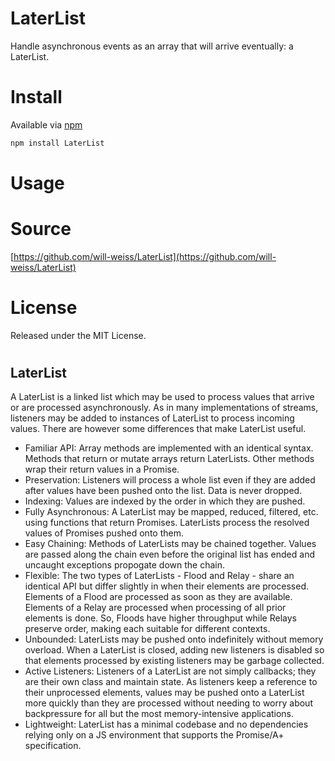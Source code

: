 # LaterList

Handle asynchronous events as an array that will arrive eventually: a LaterList.

# Install

Available via [npm](https://www.npmjs.org/)

```bash
npm install LaterList
```

# Usage

# Source

[https://github.com/will-weiss/LaterList](https://github.com/will-weiss/LaterList)

# License

Released under the MIT License.

#

<a name="LaterList"></a>
## LaterList
A LaterList is a linked list which may be used to process values that arrive or
are processed asynchronously. As in many implementations of streams, listeners
may be added to instances of LaterList to process incoming values. There are
however some differences that make LaterList useful.

<ul>

  <li>  Familiar API: Array methods are implemented with an identical syntax.
        Methods that return or mutate arrays return LaterLists. Other methods
        wrap their return values in a Promise.
  </li>
  <li>  Preservation: Listeners will process a whole list even if they are
        added after values have been pushed onto the list. Data is never
        dropped.
  </li>
  </li>
  <li>  Indexing: Values are indexed by the order in which they are pushed.
  </li>
  <li>   Fully Asynchronous: A LaterList may be mapped, reduced, filtered,
         etc. using functions that return Promises. LaterLists process the
         resolved values of Promises pushed onto them.
  </li>
  <li>   Easy Chaining: Methods of LaterLists may be chained together. Values
         are passed along the chain even before the original list has ended
         and uncaught exceptions propogate down the chain.
  </li>
  <li>   Flexible: The two types of LaterLists - Flood and Relay - share an
         identical API but differ slightly in when their elements are
         processed. Elements of a Flood are processed as soon as they are
         available. Elements of a Relay are processed when processing of all
         prior elements is done. So, Floods have higher throughput while
         Relays preserve order, making each suitable for different contexts.
  </li>
  <li>   Unbounded: LaterLists may be pushed onto indefinitely without memory
         overload. When a LaterList is closed, adding new listeners is
         disabled so that elements processed by existing listeners may be
         garbage collected.
  </li>
  <li>   Active Listeners: Listeners of a LaterList are not simply callbacks;
         they are their own class and maintain state. As listeners keep a
         reference to their unprocessed elements, values may be pushed onto a
         LaterList more quickly than they are processed without needing to
         worry about backpressure for all but the most memory-intensive
         applications.
  </li>
  <li>   Lightweight: LaterList has a minimal codebase and no dependencies
         relying only on a JS environment that supports the Promise/A+
         specification.
  </li>
</ul>
